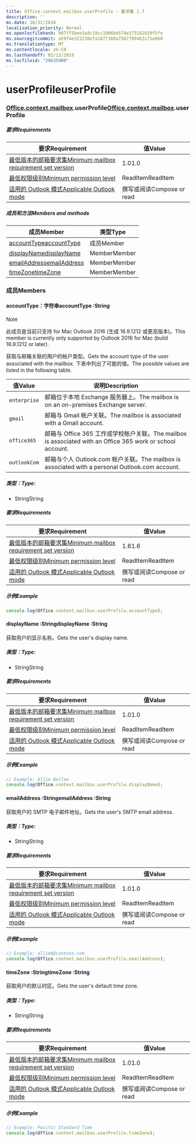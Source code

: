```yaml
---
title: Office.context.mailbox.userProfile - 要求集 1.7
description: ''
ms.date: 10/31/2018
localization_priority: Normal
ms.openlocfilehash: b07ff5bee3adc18cc1006bb574e373182b29f5fe
ms.sourcegitcommit: a59f4e322238efa187f388a75b7709462c71e668
ms.translationtype: MT
ms.contentlocale: zh-CN
ms.lasthandoff: 02/13/2019
ms.locfileid: "29635900"
---
```

# <a name="userprofile"></a><span data-ttu-id="cb1a7-102">userProfile</span><span class="sxs-lookup"><span data-stu-id="cb1a7-102">userProfile</span></span>

### <a name="officeofficemdcontextofficecontextmdmailboxofficecontextmailboxmduserprofile"></a><span data-ttu-id="cb1a7-103">[Office](Office.md)[.context](Office.context.md)[.mailbox](Office.context.mailbox.md).userProfile</span><span class="sxs-lookup"><span data-stu-id="cb1a7-103">[Office](Office.md)[.context](Office.context.md)[.mailbox](Office.context.mailbox.md).userProfile</span></span>

##### <a name="requirements"></a><span data-ttu-id="cb1a7-104">要求</span><span class="sxs-lookup"><span data-stu-id="cb1a7-104">Requirements</span></span>

|<span data-ttu-id="cb1a7-105">要求</span><span class="sxs-lookup"><span data-stu-id="cb1a7-105">Requirement</span></span>| <span data-ttu-id="cb1a7-106">值</span><span class="sxs-lookup"><span data-stu-id="cb1a7-106">Value</span></span>|
|---|---|
|[<span data-ttu-id="cb1a7-107">最低版本的邮箱要求集</span><span class="sxs-lookup"><span data-stu-id="cb1a7-107">Minimum mailbox requirement set version</span></span>](/office/dev/add-ins/reference/requirement-sets/outlook-api-requirement-sets)| <span data-ttu-id="cb1a7-108">1.0</span><span class="sxs-lookup"><span data-stu-id="cb1a7-108">1.0</span></span>|
|[<span data-ttu-id="cb1a7-109">最低权限级别</span><span class="sxs-lookup"><span data-stu-id="cb1a7-109">Minimum permission level</span></span>](https://docs.microsoft.com/outlook/add-ins/understanding-outlook-add-in-permissions)| <span data-ttu-id="cb1a7-110">ReadItem</span><span class="sxs-lookup"><span data-stu-id="cb1a7-110">ReadItem</span></span>|
|[<span data-ttu-id="cb1a7-111">适用的 Outlook 模式</span><span class="sxs-lookup"><span data-stu-id="cb1a7-111">Applicable Outlook mode</span></span>](https://docs.microsoft.com/outlook/add-ins/#extension-points)| <span data-ttu-id="cb1a7-112">撰写或阅读</span><span class="sxs-lookup"><span data-stu-id="cb1a7-112">Compose or read</span></span>|

##### <a name="members-and-methods"></a><span data-ttu-id="cb1a7-113">成员和方法</span><span class="sxs-lookup"><span data-stu-id="cb1a7-113">Members and methods</span></span>

| <span data-ttu-id="cb1a7-114">成员</span><span class="sxs-lookup"><span data-stu-id="cb1a7-114">Member</span></span> | <span data-ttu-id="cb1a7-115">类型</span><span class="sxs-lookup"><span data-stu-id="cb1a7-115">Type</span></span> |
|--------|------|
| [<span data-ttu-id="cb1a7-116">accountType</span><span class="sxs-lookup"><span data-stu-id="cb1a7-116">accountType</span></span>](#accounttype-string) | <span data-ttu-id="cb1a7-117">成员</span><span class="sxs-lookup"><span data-stu-id="cb1a7-117">Member</span></span> |
| [<span data-ttu-id="cb1a7-118">displayName</span><span class="sxs-lookup"><span data-stu-id="cb1a7-118">displayName</span></span>](#displayname-string) | <span data-ttu-id="cb1a7-119">Member</span><span class="sxs-lookup"><span data-stu-id="cb1a7-119">Member</span></span> |
| [<span data-ttu-id="cb1a7-120">emailAddress</span><span class="sxs-lookup"><span data-stu-id="cb1a7-120">emailAddress</span></span>](#emailaddress-string) | <span data-ttu-id="cb1a7-121">Member</span><span class="sxs-lookup"><span data-stu-id="cb1a7-121">Member</span></span> |
| [<span data-ttu-id="cb1a7-122">timeZone</span><span class="sxs-lookup"><span data-stu-id="cb1a7-122">timeZone</span></span>](#timezone-string) | <span data-ttu-id="cb1a7-123">Member</span><span class="sxs-lookup"><span data-stu-id="cb1a7-123">Member</span></span> |

### <a name="members"></a><span data-ttu-id="cb1a7-124">成员</span><span class="sxs-lookup"><span data-stu-id="cb1a7-124">Members</span></span>

####  <a name="accounttype-string"></a><span data-ttu-id="cb1a7-125">accountType：字符串</span><span class="sxs-lookup"><span data-stu-id="cb1a7-125">accountType :String</span></span>

> [!NOTE]
> <span data-ttu-id="cb1a7-126">此成员是当前只支持 for Mac Outlook 2016 (生成 16.9.1212 或更高版本)。</span><span class="sxs-lookup"><span data-stu-id="cb1a7-126">This member is currently only supported by Outlook 2016 for Mac (build 16.9.1212 or later).</span></span>

<span data-ttu-id="cb1a7-127">获取与邮箱关联的用户的帐户类型。</span><span class="sxs-lookup"><span data-stu-id="cb1a7-127">Gets the account type of the user associated with the mailbox.</span></span> <span data-ttu-id="cb1a7-128">下表中列出了可能的值。</span><span class="sxs-lookup"><span data-stu-id="cb1a7-128">The possible values are listed in the following table.</span></span>

| <span data-ttu-id="cb1a7-129">值</span><span class="sxs-lookup"><span data-stu-id="cb1a7-129">Value</span></span> | <span data-ttu-id="cb1a7-130">说明</span><span class="sxs-lookup"><span data-stu-id="cb1a7-130">Description</span></span> |
|-------|-------------|
| `enterprise` | <span data-ttu-id="cb1a7-131">邮箱位于本地 Exchange 服务器上。</span><span class="sxs-lookup"><span data-stu-id="cb1a7-131">The mailbox is on an on-premises Exchange server.</span></span> |
| `gmail` | <span data-ttu-id="cb1a7-132">邮箱与 Gmail 帐户关联。</span><span class="sxs-lookup"><span data-stu-id="cb1a7-132">The mailbox is associated with a Gmail account.</span></span> |
| `office365` | <span data-ttu-id="cb1a7-133">邮箱与 Office 365 工作或学校帐户关联。</span><span class="sxs-lookup"><span data-stu-id="cb1a7-133">The mailbox is associated with an Office 365 work or school account.</span></span> |
| `outlookCom` | <span data-ttu-id="cb1a7-134">邮箱与个人 Outlook.com 帐户关联。</span><span class="sxs-lookup"><span data-stu-id="cb1a7-134">The mailbox is associated with a personal Outlook.com account.</span></span> |

##### <a name="type"></a><span data-ttu-id="cb1a7-135">类型：</span><span class="sxs-lookup"><span data-stu-id="cb1a7-135">Type:</span></span>

*   <span data-ttu-id="cb1a7-136">String</span><span class="sxs-lookup"><span data-stu-id="cb1a7-136">String</span></span>

##### <a name="requirements"></a><span data-ttu-id="cb1a7-137">要求</span><span class="sxs-lookup"><span data-stu-id="cb1a7-137">Requirements</span></span>

|<span data-ttu-id="cb1a7-138">要求</span><span class="sxs-lookup"><span data-stu-id="cb1a7-138">Requirement</span></span>| <span data-ttu-id="cb1a7-139">值</span><span class="sxs-lookup"><span data-stu-id="cb1a7-139">Value</span></span>|
|---|---|
|[<span data-ttu-id="cb1a7-140">最低版本的邮箱要求集</span><span class="sxs-lookup"><span data-stu-id="cb1a7-140">Minimum mailbox requirement set version</span></span>](/office/dev/add-ins/reference/requirement-sets/outlook-api-requirement-sets)| <span data-ttu-id="cb1a7-141">1.6</span><span class="sxs-lookup"><span data-stu-id="cb1a7-141">1.6</span></span> |
|[<span data-ttu-id="cb1a7-142">最低权限级别</span><span class="sxs-lookup"><span data-stu-id="cb1a7-142">Minimum permission level</span></span>](https://docs.microsoft.com/outlook/add-ins/understanding-outlook-add-in-permissions)| <span data-ttu-id="cb1a7-143">ReadItem</span><span class="sxs-lookup"><span data-stu-id="cb1a7-143">ReadItem</span></span>|
|[<span data-ttu-id="cb1a7-144">适用的 Outlook 模式</span><span class="sxs-lookup"><span data-stu-id="cb1a7-144">Applicable Outlook mode</span></span>](https://docs.microsoft.com/outlook/add-ins/#extension-points)| <span data-ttu-id="cb1a7-145">撰写或阅读</span><span class="sxs-lookup"><span data-stu-id="cb1a7-145">Compose or read</span></span>|

##### <a name="example"></a><span data-ttu-id="cb1a7-146">示例</span><span class="sxs-lookup"><span data-stu-id="cb1a7-146">Example</span></span>

```js
console.log(Office.context.mailbox.userProfile.accountType);
```

####  <a name="displayname-string"></a><span data-ttu-id="cb1a7-147">displayName :String</span><span class="sxs-lookup"><span data-stu-id="cb1a7-147">displayName :String</span></span>

<span data-ttu-id="cb1a7-148">获取用户的显示名称。</span><span class="sxs-lookup"><span data-stu-id="cb1a7-148">Gets the user's display name.</span></span>

##### <a name="type"></a><span data-ttu-id="cb1a7-149">类型：</span><span class="sxs-lookup"><span data-stu-id="cb1a7-149">Type:</span></span>

*   <span data-ttu-id="cb1a7-150">String</span><span class="sxs-lookup"><span data-stu-id="cb1a7-150">String</span></span>

##### <a name="requirements"></a><span data-ttu-id="cb1a7-151">要求</span><span class="sxs-lookup"><span data-stu-id="cb1a7-151">Requirements</span></span>

|<span data-ttu-id="cb1a7-152">要求</span><span class="sxs-lookup"><span data-stu-id="cb1a7-152">Requirement</span></span>| <span data-ttu-id="cb1a7-153">值</span><span class="sxs-lookup"><span data-stu-id="cb1a7-153">Value</span></span>|
|---|---|
|[<span data-ttu-id="cb1a7-154">最低版本的邮箱要求集</span><span class="sxs-lookup"><span data-stu-id="cb1a7-154">Minimum mailbox requirement set version</span></span>](/office/dev/add-ins/reference/requirement-sets/outlook-api-requirement-sets)| <span data-ttu-id="cb1a7-155">1.0</span><span class="sxs-lookup"><span data-stu-id="cb1a7-155">1.0</span></span>|
|[<span data-ttu-id="cb1a7-156">最低权限级别</span><span class="sxs-lookup"><span data-stu-id="cb1a7-156">Minimum permission level</span></span>](https://docs.microsoft.com/outlook/add-ins/understanding-outlook-add-in-permissions)| <span data-ttu-id="cb1a7-157">ReadItem</span><span class="sxs-lookup"><span data-stu-id="cb1a7-157">ReadItem</span></span>|
|[<span data-ttu-id="cb1a7-158">适用的 Outlook 模式</span><span class="sxs-lookup"><span data-stu-id="cb1a7-158">Applicable Outlook mode</span></span>](https://docs.microsoft.com/outlook/add-ins/#extension-points)| <span data-ttu-id="cb1a7-159">撰写或阅读</span><span class="sxs-lookup"><span data-stu-id="cb1a7-159">Compose or read</span></span>|

##### <a name="example"></a><span data-ttu-id="cb1a7-160">示例</span><span class="sxs-lookup"><span data-stu-id="cb1a7-160">Example</span></span>

```js
// Example: Allie Bellew
console.log(Office.context.mailbox.userProfile.displayName);
```

####  <a name="emailaddress-string"></a><span data-ttu-id="cb1a7-161">emailAddress :String</span><span class="sxs-lookup"><span data-stu-id="cb1a7-161">emailAddress :String</span></span>

<span data-ttu-id="cb1a7-162">获取用户的 SMTP 电子邮件地址。</span><span class="sxs-lookup"><span data-stu-id="cb1a7-162">Gets the user's SMTP email address.</span></span>

##### <a name="type"></a><span data-ttu-id="cb1a7-163">类型：</span><span class="sxs-lookup"><span data-stu-id="cb1a7-163">Type:</span></span>

*   <span data-ttu-id="cb1a7-164">String</span><span class="sxs-lookup"><span data-stu-id="cb1a7-164">String</span></span>

##### <a name="requirements"></a><span data-ttu-id="cb1a7-165">要求</span><span class="sxs-lookup"><span data-stu-id="cb1a7-165">Requirements</span></span>

|<span data-ttu-id="cb1a7-166">要求</span><span class="sxs-lookup"><span data-stu-id="cb1a7-166">Requirement</span></span>| <span data-ttu-id="cb1a7-167">值</span><span class="sxs-lookup"><span data-stu-id="cb1a7-167">Value</span></span>|
|---|---|
|[<span data-ttu-id="cb1a7-168">最低版本的邮箱要求集</span><span class="sxs-lookup"><span data-stu-id="cb1a7-168">Minimum mailbox requirement set version</span></span>](/office/dev/add-ins/reference/requirement-sets/outlook-api-requirement-sets)| <span data-ttu-id="cb1a7-169">1.0</span><span class="sxs-lookup"><span data-stu-id="cb1a7-169">1.0</span></span>|
|[<span data-ttu-id="cb1a7-170">最低权限级别</span><span class="sxs-lookup"><span data-stu-id="cb1a7-170">Minimum permission level</span></span>](https://docs.microsoft.com/outlook/add-ins/understanding-outlook-add-in-permissions)| <span data-ttu-id="cb1a7-171">ReadItem</span><span class="sxs-lookup"><span data-stu-id="cb1a7-171">ReadItem</span></span>|
|[<span data-ttu-id="cb1a7-172">适用的 Outlook 模式</span><span class="sxs-lookup"><span data-stu-id="cb1a7-172">Applicable Outlook mode</span></span>](https://docs.microsoft.com/outlook/add-ins/#extension-points)| <span data-ttu-id="cb1a7-173">撰写或阅读</span><span class="sxs-lookup"><span data-stu-id="cb1a7-173">Compose or read</span></span>|

##### <a name="example"></a><span data-ttu-id="cb1a7-174">示例</span><span class="sxs-lookup"><span data-stu-id="cb1a7-174">Example</span></span>

```js
// Example: allieb@contoso.com
console.log(Office.context.mailbox.userProfile.emailAddress);
```

####  <a name="timezone-string"></a><span data-ttu-id="cb1a7-175">timeZone :String</span><span class="sxs-lookup"><span data-stu-id="cb1a7-175">timeZone :String</span></span>

<span data-ttu-id="cb1a7-176">获取用户的默认时区。</span><span class="sxs-lookup"><span data-stu-id="cb1a7-176">Gets the user's default time zone.</span></span>

##### <a name="type"></a><span data-ttu-id="cb1a7-177">类型：</span><span class="sxs-lookup"><span data-stu-id="cb1a7-177">Type:</span></span>

*   <span data-ttu-id="cb1a7-178">String</span><span class="sxs-lookup"><span data-stu-id="cb1a7-178">String</span></span>

##### <a name="requirements"></a><span data-ttu-id="cb1a7-179">要求</span><span class="sxs-lookup"><span data-stu-id="cb1a7-179">Requirements</span></span>

|<span data-ttu-id="cb1a7-180">要求</span><span class="sxs-lookup"><span data-stu-id="cb1a7-180">Requirement</span></span>| <span data-ttu-id="cb1a7-181">值</span><span class="sxs-lookup"><span data-stu-id="cb1a7-181">Value</span></span>|
|---|---|
|[<span data-ttu-id="cb1a7-182">最低版本的邮箱要求集</span><span class="sxs-lookup"><span data-stu-id="cb1a7-182">Minimum mailbox requirement set version</span></span>](/office/dev/add-ins/reference/requirement-sets/outlook-api-requirement-sets)| <span data-ttu-id="cb1a7-183">1.0</span><span class="sxs-lookup"><span data-stu-id="cb1a7-183">1.0</span></span>|
|[<span data-ttu-id="cb1a7-184">最低权限级别</span><span class="sxs-lookup"><span data-stu-id="cb1a7-184">Minimum permission level</span></span>](https://docs.microsoft.com/outlook/add-ins/understanding-outlook-add-in-permissions)| <span data-ttu-id="cb1a7-185">ReadItem</span><span class="sxs-lookup"><span data-stu-id="cb1a7-185">ReadItem</span></span>|
|[<span data-ttu-id="cb1a7-186">适用的 Outlook 模式</span><span class="sxs-lookup"><span data-stu-id="cb1a7-186">Applicable Outlook mode</span></span>](https://docs.microsoft.com/outlook/add-ins/#extension-points)| <span data-ttu-id="cb1a7-187">撰写或阅读</span><span class="sxs-lookup"><span data-stu-id="cb1a7-187">Compose or read</span></span>|

##### <a name="example"></a><span data-ttu-id="cb1a7-188">示例</span><span class="sxs-lookup"><span data-stu-id="cb1a7-188">Example</span></span>

```js
// Example: Pacific Standard Time
console.log(Office.context.mailbox.userProfile.timeZone);
```
